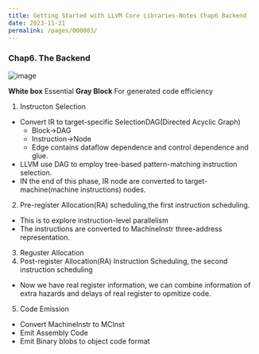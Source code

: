 ```yaml
---
title: Getting Started with LLVM Core Libraries-Notes Chap6 Backend
date: 2023-11-21
permalink: /pages/000003/
---
```

### Chap6. The Backend
![image](https://github.com/hitqshao/qishao-notes/assets/23403286/a5566aac-5d9f-40c4-810b-ec6572a3e94f)

**White box** Essential
**Gray Block** For generated code efficiency
1. Instructon Selection<br>
  * Convert IR to target-specific SelectionDAG(Directed Acyclic Graph)
    - Block->DAG
    - Instruction->Node
    - Edge contains dataflow dependence and control dependence and glue.
  * LLVM use DAG to employ tree-based pattern-matching instruction selection.
  * IN the end of this phase, IR node are converted to target-machine(machine instructions) nodes.
2. Pre-register Allocation(RA) scheduling,the first instruction scheduling.<br>
  * This is to explore instruction-level parallelism
  * The instructions are converted to MachineInstr three-address representation.
3. Reguster Allocation<br>
4. Post-register Allocation(RA) Instruction Scheduling, the second instruction scheduling
  * Now we have real register information, we can combine information of extra hazards and delays of real register to opmitize code.
5. Code Emission
  * Convert MachineInstr to MCInst
  * Emit Assembly Code
  * Emit Binary blobs to object code format 
